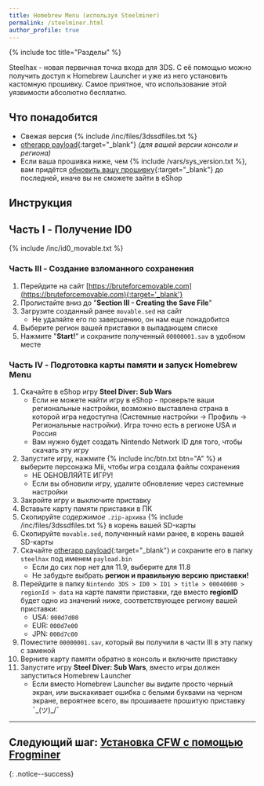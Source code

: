 ```yaml
---
title: Homebrew Menu (используя Steelminer)
permalink: /steelminer.html
author_profile: true
---
```

{% include toc title="Разделы" %}

Steelhax - новая первичная точка входа для 3DS. С её помощью можно получить доступ к Homebrew Launcher и уже из него установить кастомную прошивку. Самое приятное, что использование этой уязвимости абсолютно бесплатно. 

## Что понадобится 

* Свежая версия {% include /inc/files/3dssdfiles.txt %}
* [otherapp payload](http://smealum.github.io/3ds/##otherapp){:target="_blank"} *(для вашей версии консоли и региона)*
* Если ваша прошивка ниже, чем {% include /vars/sys_version.txt %}, вам придётся [обновить вашу прошивку](update-system#%D1%87%D0%B0%D1%81%D1%82%D1%8C-ii---%D0%BE%D0%B1%D0%BD%D0%BE%D0%B2%D0%BB%D0%B5%D0%BD%D0%B8%D0%B5-%D1%81%D0%B8%D1%81%D1%82%D0%B5%D0%BC%D1%8B){:target="_blank"} до последней, иначе вы не сможете зайти в eShop

## Инструкция 

<!--В видео показан весь процесс взлома от начала и до конца:

{% include youtube.html id="Zdi-RK3InrY" %}
{: .text-center}
{: .notice--info}-->

## Часть I - Получение ID0

{% include /inc/id0_movable.txt %}

### Часть III - Создание взломанного сохранения 

1. Перейдите на сайт [https://bruteforcemovable.com](https://bruteforcemovable.com){:target='_blank'}
1. Пролистайте вниз до "**Section III - Creating the Save File**"
1. Загрузите созданный ранее `movable.sed` на сайт
	* Не удаляйте его по завершению, он нам еще понадобится
1. Выберите регион вашей приставки в выпадающем списке 
1. Нажмите "**Start!**" и сохраните полученный `00000001.sav` в удобном месте

### Часть IV - Подготовка карты памяти и запуск Homebrew Menu

1. Скачайте в eShop игру **Steel Diver: Sub Wars**
	* Если не можете найти игру в eShop - проверьте ваши региональные настройки, возможно выставлена страна в которой игра недоступна (Системные настройки -> Профиль -> Региональные настройки). Игра точно есть в регионе USA и Россия 
	* Вам нужно будет создать Nintendo Network ID для того, чтобы скачать эту игру
1. Запустите игру, нажмите {% include inc/btn.txt btn="A" %} и выберите персонажа Mii, чтобы игра создала файлы сохранения
	* НЕ ОБНОВЛЯЙТЕ ИГРУ!
	* Если вы обновили игру, удалите обновление через системные настройки
1. Закройте игру и выключите приставку
1. Вставьте карту памяти приставки в ПК
1. Скопируйте _содержимое_ `.zip-архива` {% include /inc/files/3dssdfiles.txt %} в корень вашей SD-карты
1. Скопируйте `movable.sed`, полученный нами ранее, в корень вашей SD-карты
1. Скачайте [otherapp payload](http://smealum.github.io/3ds/#otherapp){:target="_blank"} и сохраните его в папку `steelhax` под именем `payload.bin`
	* Если до сих пор нет для 11.9, выберите для 11.8 
	* Не забудьте выбрать **регион и правильную версию приставки!**
1. Перейдите в папку `Nintendo 3DS > ID0 > ID1 > title > 00040000 > regionId > data` на карте памяти приставки, где вместо **regionID** будет одно из значений ниже, соответствующее региону вашей приставки:
	* USA: `000d7d00`
	* EUR: `000d7e00`
	* JPN: `000d7c00`
1. Поместите `00000001.sav`, который вы получили в части III в эту папку с заменой
1. Верните карту памяти обратно в консоль и включите приставку
1. Запустите игру **Steel Diver: Sub Wars**, вместо игры должен запуститься Homebrew Launcher
	* Если вместо Homebrew Launcher вы видите просто черный экран, или выскакивает ошибка с белыми буквами на черном экране, вероятнее всего, вы прошиваете прошитую приставку ¯\_(ツ)_/¯

___

## **Следующий шаг:** [Установка CFW с помощью Frogminer](frogminer)
{: .notice--success}
